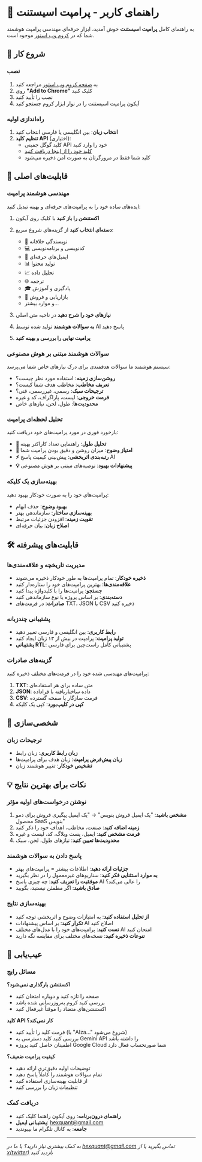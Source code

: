 # 📖 راهنمای کاربر - پرامپت اسیستنت

به راهنمای کامل **پرامپت اسیستنت** خوش آمدید، ابزار حرفه‌ای مهندسی پرامپت هوشمند شما که در [کروم وب استور](https://chromewebstore.google.com/detail/prompt-assistant-ai-promp/khjjnklmccfmbidflahakjameliioidm) موجود است.

## 🚀 شروع کار

### نصب
1. به [صفحه کروم وب استور](https://chromewebstore.google.com/detail/prompt-assistant-ai-promp/khjjnklmccfmbidflahakjameliioidm) مراجعه کنید
2. روی **"Add to Chrome"** کلیک کنید
3. نصب را تأیید کنید
4. آیکون پرامپت اسیستنت را در نوار ابزار کروم جستجو کنید

### راه‌اندازی اولیه
1. **انتخاب زبان**: بین انگلیسی یا فارسی انتخاب کنید
2. **تنظیم کلید API** (اختیاری):
   - کلید گوگل جمینی API خود را وارد کنید
   - [کلید خود را از اینجا دریافت کنید](https://aistudio.google.com/app/apikey)
   - کلید شما فقط در مرورگرتان به صورت امن ذخیره می‌شود

## 🎯 قابلیت‌های اصلی

### مهندسی هوشمند پرامپت
ایده‌های ساده خود را به پرامپت‌های حرفه‌ای و بهینه تبدیل کنید:

1. **اکستنشن را باز کنید** با کلیک روی آیکون
2. **دسته‌ای انتخاب کنید** از گزینه‌های شروع سریع:
   - 📝 نویسندگی خلاقانه
   - 💻 کدنویسی و برنامه‌نویسی
   - 📧 ایمیل‌های حرفه‌ای
   - 📊 تولید محتوا
   - 📈 تحلیل داده
   - 🌐 ترجمه
   - 🎓 یادگیری و آموزش
   - 📢 بازاریابی و فروش
   - و موارد بیشتر...

3. **نیازهای خود را شرح دهید** در ناحیه متن اصلی
4. **به سوالات هوشمند** تولید شده توسط AI پاسخ دهید
5. **پرامپت نهایی را بررسی و بهینه کنید**

### سوالات هوشمند مبتنی بر هوش مصنوعی
سیستم هوشمند ما سوالات هدفمندی برای درک نیازهای خاص شما می‌پرسد:

- **روشن‌سازی زمینه**: استفاده مورد نظر چیست؟
- **تعریف مخاطب**: مخاطب هدف شما کیست؟
- **ترجیحات سبک**: رسمی، غیررسمی، فنی؟
- **فرمت خروجی**: لیست، پاراگراف، کد و غیره
- **محدودیت‌ها**: طول، لحن، نیازهای خاص

### تحلیل لحظه‌ای پرامپت
بازخورد فوری در مورد پرامپت‌های خود دریافت کنید:

- **📏 تحلیل طول**: راهنمایی تعداد کاراکتر بهینه
- **🎯 امتیاز وضوح**: میزان روشن و دقیق بودن پرامپت شما
- **⚡ رتبه‌بندی اثربخشی**: پیش‌بینی کیفیت پاسخ AI
- **💡 پیشنهادات بهبود**: توصیه‌های مبتنی بر هوش مصنوعی

### بهینه‌سازی یک کلیکه
پرامپت‌های خود را به صورت خودکار بهبود دهید:

- **بهبود وضوح**: حذف ابهام
- **بهینه‌سازی ساختار**: سازماندهی بهتر
- **تقویت زمینه**: افزودن جزئیات مرتبط
- **اصلاح زبان**: بیان حرفه‌ای

## 🛠️ قابلیت‌های پیشرفته

### مدیریت تاریخچه و علاقه‌مندی‌ها
- **ذخیره خودکار**: تمام پرامپت‌ها به طور خودکار ذخیره می‌شوند
- **علاقه‌مندی‌ها**: بهترین پرامپت‌های خود را ستاره‌دار کنید
- **جستجو**: پرامپت‌ها را با کلیدواژه پیدا کنید
- **دسته‌بندی**: بر اساس پروژه یا نوع سازماندهی کنید
- **صادرات**: در فرمت‌های TXT، JSON یا CSV ذخیره کنید

### پشتیبانی چندزبانه
- **رابط کاربری**: بین انگلیسی و فارسی تغییر دهید
- **تولید پرامپت**: پرامپت در بیش از ۱۳ زبان ایجاد کنید
- **پشتیبانی RTL**: پشتیبانی کامل راست‌چین برای فارسی

### گزینه‌های صادرات
پرامپت‌های مهندسی شده خود را در فرمت‌های مختلف ذخیره کنید:

1. **TXT**: متن ساده برای هر استفاده‌ای
2. **JSON**: داده ساختاریافته با فراداده
3. **CSV**: فرمت سازگار با صفحه گسترده
4. **کپی در کلیپ‌بورد**: کپی یک کلیکه

## 🎨 شخصی‌سازی


### ترجیحات زبان
- **زبان رابط کاربری**: زبان رابط
- **زبان پیش‌فرض پرامپت**: زبان هدف برای پرامپت‌ها
- **تشخیص خودکار**: تغییر هوشمند زبان

## 💡 نکات برای بهترین نتایج

### نوشتن درخواست‌های اولیه مؤثر
1. **مشخص باشید**: "یک ایمیل فروش بنویس" → "یک ایمیل پیگیری فروش برای دمو محصول SaaS بنویس"
2. **زمینه اضافه کنید**: صنعت، مخاطب، اهداف خود را ذکر کنید
3. **فرمت مشخص کنید**: ایمیل، پست وبلاگ، کد، لیست و غیره
4. **محدودیت‌ها تعیین کنید**: نیازهای طول، لحن، سبک

### پاسخ دادن به سوالات هوشمند
- **جزئیات ارائه دهید**: اطلاعات بیشتر = پرامپت‌های بهتر
- **به موارد استثنایی فکر کنید**: سناریوهای غیرمعمول را در نظر بگیرید
- **موفقیت را تعریف کنید**: چه چیزی پاسخ AI را عالی می‌کند؟
- **صادق باشید**: اگر مطمئن نیستید، بگویید

### بهینه‌سازی نتایج
- **از تحلیل استفاده کنید**: به امتیازات وضوح و اثربخشی توجه کنید
- **تکرار کنید**: بر اساس پیشنهادات AI اصلاح کنید
- **تست کنید**: پرامپت‌های خود را با مدل‌های مختلف AI امتحان کنید
- **تنوعات ذخیره کنید**: نسخه‌های مختلف برای مقایسه نگه دارید

## 🔧 عیب‌یابی

### مسائل رایج

**اکستنشن بارگذاری نمی‌شود؟**
- صفحه را تازه کنید و دوباره امتحان کنید
- بررسی کنید کروم به‌روزرسانی شده باشد
- اکستنشن‌های متضاد را موقتاً غیرفعال کنید

**کلید API کار نمی‌کند؟**
- فرمت کلید را تأیید کنید (با "AIza..." شروع می‌شود)
- بررسی کنید کلید دسترسی به Gemini API را داشته باشد
- اطمینان حاصل کنید پروژه Google Cloud شما صورتحساب فعال دارد

**کیفیت پرامپت ضعیف؟**
- توضیحات اولیه دقیق‌تری ارائه دهید
- تمام سوالات هوشمند را کاملاً پاسخ دهید
- از قابلیت بهینه‌سازی استفاده کنید
- تنظیمات زبان را بررسی کنید

### دریافت کمک
- **راهنمای درون‌برنامه**: روی آیکون راهنما کلیک کنید
- **پشتیبانی ایمیل**: hexquant@gmail.com
- **جامعه**: به کانال تلگرام ما بپیوندید

---

*به کمک بیشتری نیاز دارید؟ با ما در hexquant@gmail.com تماس بگیرید یا از [x(twitter)](https://x.com/TheTealPourya) بازدید کنید* 

